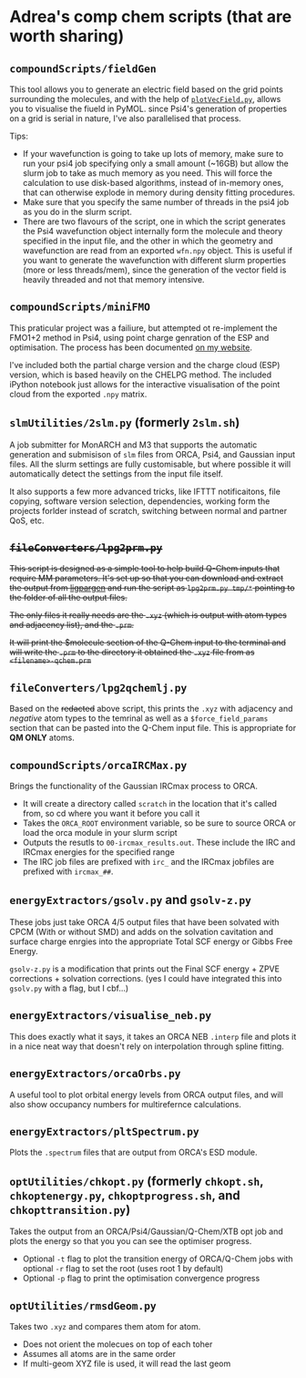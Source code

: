 # Adrea's comp chem scripts (that are worth sharing)

## `compoundScripts/fieldGen`
This tool allows you to generate an electric field based on the grid points surrounding the molecules, and with the help of [`plotVecField.py`](https://github.com/adreasnow/PyMOLScripts/blob/master/plotVecField.py), allows you to visualise the fiueld in PyMOL. since Psi4's generation of properties on a grid is serial in nature, I've also parallelised that process.

Tips:
* If your wavefunction is going to take up lots of memory, make sure to run  your psi4 job specifying only a small amount (~16GB) but allow the slurm job to take as much memory as you need. This will force the calculation to use disk-based algorithms, instead of in-memory ones, that can otherwise explode in memory during density fitting procedures.
* Make sure that you specify the same number of threads in the psi4 job as you do in the slurm script.
* There are two flavours of the script, one in which the script generates the Psi4 wavefunction object internally form the molecule and theory specified in the input file, and the other in which the geometry and wavefunction are read from an exported `wfn.npy` object. This is useful if you want to generate the wavefunction with different slurm properties (more or less threads/mem), since the generation of the vector field is heavily threaded and not that memory intensive.

## `compoundScripts/miniFMO`
This praticular project was a failiure, but attempted ot re-implement the FMO1+2 method in Psi4, using point charge genration of the ESP and optimisation. The process has been documented [on my website](https://adreasnow.com/PhD/Notebook/001/#method-testing).

I've included both the partial charge version and the charge cloud (ESP) version, which is based heavily on the CHELPG method. The included iPython notebook just allows for the interactive visualisation of the point cloud from the exported `.npy` matrix.

## `slmUtilities/2slm.py` (formerly `2slm.sh`)
A job submitter for MonARCH and M3 that supports the automatic generation and submisison of `slm` files from ORCA, Psi4, and Gaussian input files. All the slurm settings are fully customisable, but where possible it will automatically detect the settings from the input file itself.

It also supports a few more advanced tricks, like IFTTT notificaitons, file copying, software version selection, dependencies, working form the projects forlder instead of scratch, switching between normal and partner QoS, etc.

## ~~`fileConverters/lpg2prm.py`~~

~~This script is designed as a simple tool to help build Q-Chem inputs that require MM parameters. It's set up so that you can download and extract the output from [ligpargen](http://zarbi.chem.yale.edu/ligpargen/) and run the script as `lpg2prm.py tmp/*` pointing to the folder of all the output files.~~

~~The only files it really needs are the `.xyz` (which is output with atom types and adjacency list), and the `.prm`.~~

~~It will print the \$molecule section of the Q-Chem input to the terminal and will write the `.prm` to the directory it obtained the `.xyz` file from as `<filename>-qchem.prm`~~

## `fileConverters/lpg2qchemlj.py`

Based on the ~~redacted~~ above script, this prints the `.xyz` with adjacency and *negative* atom types to the temrinal as well as a `$force_field_params` section that can be pasted into the Q-Chem input file. This is appropriate for **QM ONLY** atoms.

## `compoundScripts/orcaIRCMax.py`

Brings the functionality of the Gaussian IRCmax process to ORCA.
* It will create a directory called `scratch` in the location that it's called from, so cd where you want it before you call it
* Takes the `ORCA_ROOT` environment variable, so be sure to source ORCA or load the orca module in your slurm script
* Outputs the resutls to `00-ircmax_results.out`. These include the IRC and IRCmax energies for the specified range
* The IRC job files are prefixed with `irc_` and the IRCmax jobfiles are prefixed with `ircmax_##`.

## `energyExtractors/gsolv.py` and `gsolv-z.py`
These jobs just take ORCA 4/5 output files that have been solvated with CPCM (With or without SMD) and adds on the solvation cavitation and surface charge enrgies into the appropriate Total SCF energy or Gibbs Free Energy. 

`gsolv-z.py` is a modification that prints out the Final SCF energy + ZPVE corrections + solvation corrections.
(yes I could have integrated this into `gsolv.py` with a flag, but I cbf...)

## `energyExtractors/visualise_neb.py`
This does exactly what it says, it takes an ORCA NEB `.interp` file and plots it in a nice neat way that doesn't rely on interpolation through spline fitting.

## `energyExtractors/orcaOrbs.py`
A useful tool to plot orbital energy levels from ORCA output files, and will also show occupancy numbers for multirefernce calculations.

## `energyExtractors/pltSpectrum.py`
Plots the `.spectrum` files that are output from ORCA's ESD module.

## `optUtilities/chkopt.py` (formerly `chkopt.sh`, `chkoptenergy.py`, `chkoptprogress.sh`, and `chkopttransition.py`)
Takes the output from an ORCA/Psi4/Gaussian/Q-Chem/XTB opt job and plots the energy so that you you can see the optimiser progress.
* Optional `-t` flag to plot the transition energy of ORCA/Q-Chem jobs with optional  `-r` flag to set the root (uses root 1 by default)
* Optional `-p` flag to print the optimisation convergence progress

## `optUtilities/rmsdGeom.py`
Takes two `.xyz` and compares them atom for atom.
* Does not orient the molecues on top of each toher
* Assumes all atoms are in the same order
* If multi-geom XYZ file is used, it will read the last geom